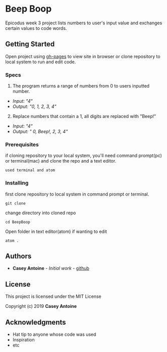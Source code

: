 # Beep Boop

Epicodus week 3 project lists numbers to user's input value and exchanges certain values to code words.

## Getting Started

Open project using [gh-pages](https://CaseyAntoine.github.io/BeepBoop) to view site in browser or clone repository to local system to run and edit code.


### Specs
 1. The program returns a range of numbers from 0 to users inputted number.
  * _Input: "4"_
  * _Output: "0, 1, 2, 3, 4"_

 2. Replace numbers that contain a 1, all digits are replaced with "Beep!"
  * _Input: "4"_
  * _Output: " 0, Beep!, 2, 3, 4"_

### Prerequisites

if cloning repository to your local system, you'll need command prompt(pc) or terminal(mac) and clone the repo and a text editor.

```
used terminal and atom
```


### Installing

first clone repository to local system in command prompt or terminal.

```
git clone
```

change directory into cloned repo

```
cd BeepBoop
```

Open folder in text editor(atom) if wanting to edit

```
atom .
```

## Authors

* **Casey Antoine** - *Initial work* - [github](https://github.com/CaseyAntoine)


## License

This project is licensed under the MIT License

Copyright (c) 2019 **Casey Antoine**

## Acknowledgments

* Hat tip to anyone whose code was used
* Inspiration
* etc
